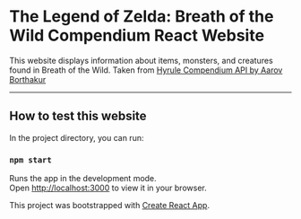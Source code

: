 # The Legend of Zelda: Breath of the Wild Compendium React Website

This website displays information about items, monsters, and creatures found in Breath of the Wild.
Taken from [Hyrule Compendium API by Aarov Borthakur](https://gadhagod.github.io/Hyrule-Compendium-API/#/)

---

## How to test this website

In the project directory, you can run:

### `npm start`

Runs the app in the development mode.\
Open [http://localhost:3000](http://localhost:3000) to view it in your browser.

This project was bootstrapped with [Create React App](https://github.com/facebook/create-react-app).
